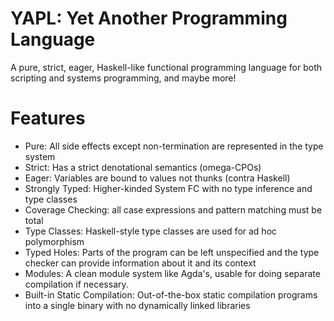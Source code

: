 # YAPL: Yet Another Programming Language

A pure, strict, eager, Haskell-like functional programming language for both scripting and systems programming, and maybe more!

# Features

- Pure: All side effects except non-termination are represented in the type system
- Strict: Has a strict denotational semantics (omega-CPOs)
- Eager: Variables are bound to values not thunks (contra Haskell)
- Strongly Typed: Higher-kinded System FC with no type inference and type classes
- Coverage Checking: all case expressions and pattern matching must be total
- Type Classes: Haskell-style type classes are used for ad hoc polymorphism
- Typed Holes: Parts of the program can be left unspecified and the type checker can provide information about it and its context
- Modules: A clean module system like Agda's, usable for doing separate compilation if necessary.
- Built-in Static Compilation: Out-of-the-box static compilation programs into a single binary with no dynamically linked libraries
